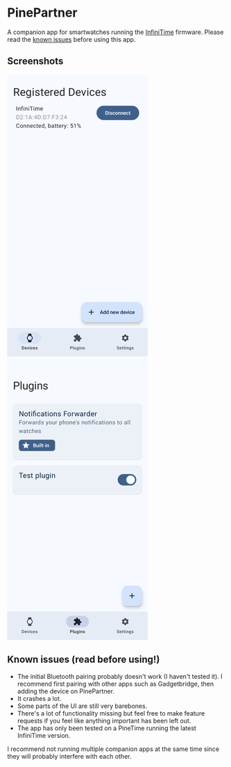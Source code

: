 # PinePartner

A companion app for smartwatches running the [InfiniTime](https://github.com/InfiniTimeOrg/InfiniTime) firmware. Please read the [known issues](#known-issues-read-before-using) before using this app.

## Screenshots

![](https://raw.githubusercontent.com/pipe01/PinePartner/master/screenshots/devices.png) ![](https://raw.githubusercontent.com/pipe01/PinePartner/master/screenshots/plugins.png)

## Known issues (read before using!)

* The initial Bluetooth pairing probably doesn't work (I haven't tested it). I recommend first pairing with other apps such as Gadgetbridge, then adding the device on PinePartner.
* It crashes a lot.
* Some parts of the UI are still very barebones.
* There's a lot of functionality missing but feel free to make feature requests if you feel like anything important has been left out.
* The app has only been tested on a PineTime running the latest InfiniTime version.

I recommend not running multiple companion apps at the same time since they will probably interfere with each other.
